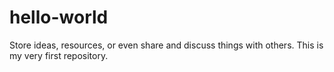 # hello-world
Store ideas, resources, or even share and discuss things with others.
This is my very first repository.
